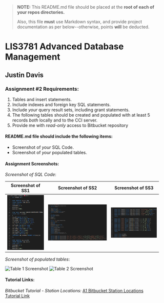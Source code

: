 > **NOTE:** This README.md file should be placed at the **root of each of your repos directories.**
>
>Also, this file **must** use Markdown syntax, and provide project documentation as per below--otherwise, points **will** be deducted.
>

# LIS3781 Advanced Database Management

## Justin Davis

### Assignment #2 Requirements:

[comment]: <> (>*Sub-Heading:*)

1. Tables and insert statements.
2. Include indexes and foreign key SQL statements.
3. Include *your* query result sets, including grant statements.
4. The following tables should be created and populated with at least 5 records *both* locally and to the CCI server.
5. Provide me with *read-only* access to Bitbucket repository

#### README.md file should include the following items:

* Screenshot of *your* SQL Code.
* Screenshot of *your* populated tables.

#### Assignment Screenshots:

*Screenshot of SQL Code*:

Screenshot of SS1             |  Screenshot of SS2             | Screenshot of SS3             
:-------------------------:|:-------------------------:|:------------------------------------------------:
![My First App Screenshot](img/a3sql1.png)  |  ![My First App Screenshot](img/a3sql2.png)  | ![gif](img/a3sql3.png)

*Screenshot of populated tables*:

![Table 1 Screenshot](img/table1.png)
![Table 2 Screenshot](img/table2.png) 

#### Tutorial Links:

*Bitbucket Tutorial - Station Locations:*
[A1 Bitbucket Station Locations Tutorial Link](https://bitbucket.org/jd19z/bitbucketstationlocations/ "Bitbucket Station Locations")
